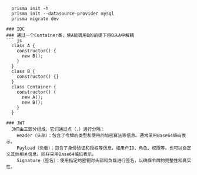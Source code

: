 ``` shell
  prisma init -h
  prisma init --datasource-provider mysql
  prisma migrate dev

### IOC
### 通过一个Container类，使A能调用B的前提下将B从A中解耦
``` js
  class A {
    constructor() {
      new B();
    }
  }
  class B {
    constructor() {}
  }
  class Container {
    constructor() {
      new A();
      new B();
    }
  }

### JWT
  JWT由三部分组成，它们通过点（.）进行分隔：
    Header（头部）：包含了令牌的类型和使用的加密算法等信息。通常采用Base64编码表示。
    Payload（负载）：包含了身份验证和授权等信息，如用户ID、角色、权限等。也可以自定义其他相关信息。同样采用Base64编码表示。
    Signature（签名）：使用指定的密钥对头部和负载进行签名，以确保令牌的完整性和真实性。
